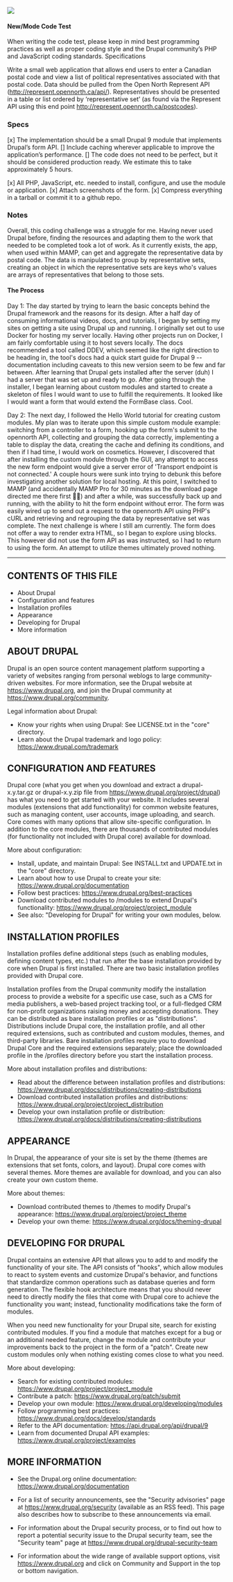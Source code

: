 
![](screenshot.png)

#### New/Mode Code Test

When writing the code test, please keep in mind best programming practices as well as proper coding style and the Drupal community’s PHP and JavaScript coding standards.
Specifications

Write a small web application that allows end users to enter a Canadian postal code and view a list of political representatives associated with that postal code.
Data should be pulled from the Open North Represent API (http://represent.opennorth.ca/api/). Representatives should be presented in a table or list ordered by ‘representative set’ (as found via the Represent API using this end point http://represent.opennorth.ca/postcodes).

### Specs

[x] The implementation should be a small Drupal 9 module that implements Drupal’s form API.
[] Include caching wherever applicable to improve the application’s performance.
[] The code does not need to be perfect, but it should be considered production ready. We estimate this to take approximately 5 hours.

[x] All PHP, JavaScript, etc. needed to install, configure, and use the module or application.
[x] Attach screenshots of the form.
[x] Compress everything in a tarball or commit it to a github repo.



### Notes
Overall, this coding challenge was a struggle for me. Having never used Drupal before, finding the resources and adapting them to the work that needed to be completed took a lot of work.  As it currently exists, the app, when used within MAMP, can get and aggregate the representative data by postal code.  The data is manipulated to group by representative sets, creating an object in which the representative sets are keys who's values are arrays of representatives that belong to those sets.

#### The Process
Day 1:  The day started by trying to learn the basic concepts behind the Drupal framework and the reasons for its design. After a half day of consuming informational videos, docs, and tutorials, I began by setting my sites on getting a site using Drupal up and running.
I originally set out to use Docker for hosting my server locally. Having other projects run on Docker, I am fairly comfortable using it to host severs locally.  The docs recommended a tool called DDEV, which seemed like the right direction to be heading in, the tool's docs had a quick start guide for Drupal 9 -- documentation including caveats to this new version seem to be few and far between.
After learning that Drupal gets installed after the server (duh) I had a server that was set up and ready to go.
After going through the installer, I began learning about custom modules and started to create a skeleton of files I would want to use to fulfill the requirements.  It looked like I would want a form that would extend the FormBase class.  Cool.

Day 2: The next day, I followed the Hello World tutorial for creating custom modules.  My plan was to iterate upon this simple custom module example: switching from a controller to a form, hooking up the form's submit to the opennorth API, collecting and grouping the data correctly, implementing a table to display the data, creating the cache and defining its conditions, and then if I had time, I would work on cosmetics.
However, I discovered that after installing the custom module through the GUI, any attempt to access the new form endpoint would give a server error of 'Transport endpoint is not connected.'  A couple hours were sunk into trying to debunk this before investigating another solution for local hosting.  At this point, I switched to MAMP (and accidentally MAMP Pro for 30 minutes as the download page directed me there first 🤦‍♂️) and after a while, was successfully back up and running, with the ability to hit the form endpoint without error.  The form was easily wired up to send out a request to the opennorth API using PHP's cURL and retrieving and regrouping the data by representative set was complete.
The next challenge is where I still am currently.  The form does not offer a way to render extra HTML, so I began to explore using blocks. This however did not use the form API as was instructed, so I had to return to using the form.  An attempt to utilize themes ultimately proved nothing.


-----



CONTENTS OF THIS FILE
---------------------

 * About Drupal
 * Configuration and features
 * Installation profiles
 * Appearance
 * Developing for Drupal
 * More information


ABOUT DRUPAL
------------

Drupal is an open source content management platform supporting a variety of
websites ranging from personal weblogs to large community-driven websites. For
more information, see the Drupal website at https://www.drupal.org, and join
the Drupal community at https://www.drupal.org/community.

Legal information about Drupal:
 * Know your rights when using Drupal:
   See LICENSE.txt in the "core" directory.
 * Learn about the Drupal trademark and logo policy:
   https://www.drupal.com/trademark


CONFIGURATION AND FEATURES
--------------------------

Drupal core (what you get when you download and extract a drupal-x.y.tar.gz or
drupal-x.y.zip file from https://www.drupal.org/project/drupal) has what you
need to get started with your website. It includes several modules (extensions
that add functionality) for common website features, such as managing content,
user accounts, image uploading, and search. Core comes with many options that
allow site-specific configuration. In addition to the core modules, there are
thousands of contributed modules (for functionality not included with Drupal
core) available for download.

More about configuration:
 * Install, update, and maintain Drupal:
   See INSTALL.txt and UPDATE.txt in the "core" directory.
 * Learn about how to use Drupal to create your site:
   https://www.drupal.org/documentation
 * Follow best practices:
   https://www.drupal.org/best-practices
 * Download contributed modules to /modules to extend Drupal's functionality:
   https://www.drupal.org/project/project_module
 * See also: "Developing for Drupal" for writing your own modules, below.


INSTALLATION PROFILES
---------------------

Installation profiles define additional steps (such as enabling modules,
defining content types, etc.) that run after the base installation provided
by core when Drupal is first installed. There are two basic installation
profiles provided with Drupal core.

Installation profiles from the Drupal community modify the installation process
to provide a website for a specific use case, such as a CMS for media
publishers, a web-based project tracking tool, or a full-fledged CRM for
non-profit organizations raising money and accepting donations. They can be
distributed as bare installation profiles or as "distributions". Distributions
include Drupal core, the installation profile, and all other required
extensions, such as contributed and custom modules, themes, and third-party
libraries. Bare installation profiles require you to download Drupal Core and
the required extensions separately; place the downloaded profile in the
/profiles directory before you start the installation process.

More about installation profiles and distributions:
 * Read about the difference between installation profiles and distributions:
   https://www.drupal.org/docs/distributions/creating-distributions
 * Download contributed installation profiles and distributions:
   https://www.drupal.org/project/project_distribution
 * Develop your own installation profile or distribution:
   https://www.drupal.org/docs/distributions/creating-distributions


APPEARANCE
----------

In Drupal, the appearance of your site is set by the theme (themes are
extensions that set fonts, colors, and layout). Drupal core comes with several
themes. More themes are available for download, and you can also create your own
custom theme.

More about themes:
 * Download contributed themes to /themes to modify Drupal's appearance:
   https://www.drupal.org/project/project_theme
 * Develop your own theme:
   https://www.drupal.org/docs/theming-drupal


DEVELOPING FOR DRUPAL
---------------------

Drupal contains an extensive API that allows you to add to and modify the
functionality of your site. The API consists of "hooks", which allow modules to
react to system events and customize Drupal's behavior, and functions that
standardize common operations such as database queries and form generation. The
flexible hook architecture means that you should never need to directly modify
the files that come with Drupal core to achieve the functionality you want;
instead, functionality modifications take the form of modules.

When you need new functionality for your Drupal site, search for existing
contributed modules. If you find a module that matches except for a bug or an
additional needed feature, change the module and contribute your improvements
back to the project in the form of a "patch". Create new custom modules only
when nothing existing comes close to what you need.

More about developing:
 * Search for existing contributed modules:
   https://www.drupal.org/project/project_module
 * Contribute a patch:
   https://www.drupal.org/patch/submit
 * Develop your own module:
   https://www.drupal.org/developing/modules
 * Follow programming best practices:
   https://www.drupal.org/docs/develop/standards
 * Refer to the API documentation:
   https://api.drupal.org/api/drupal/9
 * Learn from documented Drupal API examples:
   https://www.drupal.org/project/examples


MORE INFORMATION
----------------

 * See the Drupal.org online documentation:
   https://www.drupal.org/documentation

 * For a list of security announcements, see the "Security advisories" page at
   https://www.drupal.org/security (available as an RSS feed). This page also
   describes how to subscribe to these announcements via email.

 * For information about the Drupal security process, or to find out how to
   report a potential security issue to the Drupal security team, see the
   "Security team" page at https://www.drupal.org/drupal-security-team

 * For information about the wide range of available support options, visit
   https://www.drupal.org and click on Community and Support in the top or
   bottom navigation.
